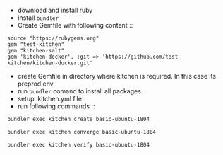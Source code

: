 - download and install ruby
- install ```bundler``` 
- Create Gemfile with following content :: 
```
source "https://rubygems.org"
gem "test-kitchen"
gem "kitchen-salt"
gem 'kitchen-docker', :git => 'https://github.com/test-kitchen/kitchen-docker.git'
```
- create Gemfile in directory where kitchen is required. In this case its preprod env
- run ```bundler``` comand to install all packages.
- setup .kitchen.yml file
- run following commands ::
```sh 
bundler exec kitchen create basic-ubuntu-1804
```
```sh 
bundler exec kitchen converge basic-ubuntu-1804
```
```sh 
bundler exec kitchen verify basic-ubuntu-1804
```

